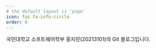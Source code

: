 ```yaml
---
# the default layout is 'page'
icon: fas fa-info-circle
order: 4
---
```


국민대학교 소프트웨어학부 홍지민(20213101)의 Git 블로그입니다.